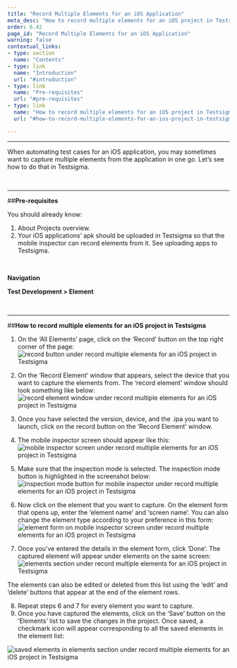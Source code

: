 ```yaml
---
title: "Record Multiple Elements for an iOS Application"
meta_desc: "How to record multiple elements for an iOS project in Testsigma."
order: 6.42
page_id: "Record Multiple Elements for an iOS Application"
warning: false
contextual_links:
- type: section
  name: "Contents"
- type: link
  name: "Introduction"
  url: "#introduction"
- type: link
  name: "Pre-requisites"
  url: "#pre-requisites"
- type: link
  name: "How to record multiple elements for an iOS project in Testsigma"
  url: "#how-to-record-multiple-elements-for-an-ios-project-in-testsigma"

---
```



---

When automating test cases for an iOS application, you may sometimes want to capture multiple elements from the application in one go. Let’s see how to do that in Testsigma.

<br>

---
##**Pre-requisites** 

You should already know:
1. About Projects overview.
2. Your iOS applications’ apk should be uploaded in Testsigma so that the mobile inspector can record elements from it. 
See uploading apps to Testsigma.

<br>

**Navigation**

**Test Development > Element**

<br>

---
##**How to record multiple elements for an iOS project in Testsigma**

1. On the ‘All Elements’ page, click on the ‘Record’ button on the top right corner of the page:
![record button under record multiple elements for an iOS project in Testsigma](https://docs.testsigma.com/images/record-multiple-elements/record-button-record-multiple-elements-ios-testsigma.png)

2. On the ‘Record Element’ window that appears, select the device that you want to capture the elements from. The ‘record element’ window should look something like below:
![record element window under record multiple elements for an iOS project in Testsigma](https://docs.testsigma.com/images/record-multiple-elements/record-element-window-record-multiple-elements-ios-testsigma.png)

3. Once you have selected the version, device, and the .ipa you want to launch, click on the record button on the ‘Record Element’ window.
4. The mobile inspector screen should appear like this:
![mobile inspector screen under record multiple elements for an iOS project in Testsigma](https://docs.testsigma.com/images/record-multiple-elements/mobile-inspector-screen-record-multiple-elements-ios-testsigma.png)

5. Make sure that the inspection mode is selected. The inspection mode button is highlighted in the screenshot below:
![inspection mode button for mobile inspector under record multiple elements for an iOS project in Testsigma](https://docs.testsigma.com/images/record-multiple-elements/inspection-mode-button-record-multiple-elements-ios-testsigma.png)

6. Now click on the element that you want to capture. On the element form that opens up, enter the ‘element name’ and ‘screen name’. You can also change the element type according to your preference in this form:
![element form on mobile inspector screen under record multiple elements for an iOS project in Testsigma](https://docs.testsigma.com/images/record-multiple-elements/element-form-record-multiple-elements-ios-testsigma.png)

7. Once you’ve entered the details in the element form, click ‘Done’. The captured element will appear under elements on the same screen:
![elements section under record multiple elements for an iOS project in Testsigma](https://docs.testsigma.com/images/record-multiple-elements/elements-record-multiple-elements-ios-testsigma.png)


The elements can also be edited or deleted from this list using the ‘edit’ and ‘delete’ buttons that appear at the end of the element rows.

8. Repeat steps 6 and 7 for every element you want to capture.
9. Once you have captured the elements, click on the ‘Save’ button on the ‘Elements’ list to save the changes in the project. Once saved, a checkmark icon will appear corresponding to all the saved elements in the element list:

![saved elements in elements section under record multiple elements for an iOS project in Testsigma](https://docs.testsigma.com/images/record-multiple-elements/saved-elements-record-multiple-elements-ios-testsigma.png)

